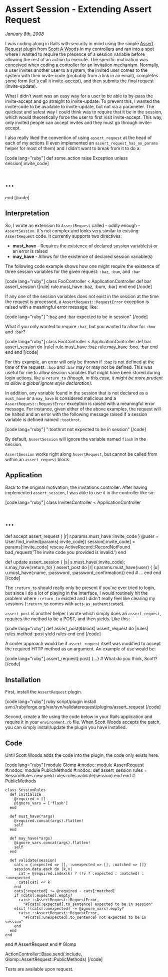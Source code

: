 # Assert Session - Extending Assert Request

<cite>January 8th, 2008</cite>

I was coding along in Rails with security in mind using the simple [Assert Request](http://validaterequest.rubyforge.org/) plugin from [Scott A Woods](http://workingwithrails.com/person/5938-scott-woods) in my controllers and ran into a spot where I wanted to require the presence of a session variable before allowing the rest of an action to execute. The specific motivation was conceived when coding a controller for an invitation mechanism. Normally, a user invites another user to a system, the invited user comes to the system with their invite-code (probably from a link in an email), completes some form (let's call it invite-accept), and then submits the final request (invite-update).

What I didn't want was an easy way for a user to be able to by-pass the invite-accept and go straight to invite-update. To prevent this, I wanted the invite-code to be available to invite-update, but not via a parameter. The quickest and safest way I could think was to require that it be in the session, which would theoretically force the user to first visit invite-accept. This way, only invited people can accept invites and they must go through invite-accept.

I also really liked the convention of using `assert_request` at the head of each of my actions (I even implemented an `assert_request_has_no_params` helper for most of them) and I didn't want to break from it to do a:

[code lang="ruby"]
def some_action
  raise Exception unless session[:invite_code]
  # ...
end
[/code]

## Interpretation

So, I wrote an extension to `AssertRequest` called - oddly enough - `AssertSession`. It's not complex and looks very similar to existing `AssertRequest` code. It currently supports two directives:

* **must_have** - Requires the existence of declared session variable(s) or an error is raised
* **may_have** - Allows for the existence of declared session variable(s)

The following code example shows how one might require the existence of three session variables for the given request: `:baz`, `:bum`, and `:bar`

[code lang="ruby"]
class FooController < ApplicationController
  def bar
    assert_session {|rule| rule.must_have :baz, :bum, :bar}
  end
end
[/code]

If any one of the session variables does not exist in the session at the time the request is processed, a `AssertRequest::RequestError` exception is raised with a meaningful error message; like:

[code lang="ruby"]
":baz and :bar expected to be in session"
[/code]

What if you only wanted to require `:baz`, but you wanted to allow for `:boo` and `:bar`?

[code lang="ruby"]
class FooController < ApplicationController
  def bar
    assert_session do |rule|
      rule.must_have :baz
      rule.may_have :boo, :bar
    end
  end
end
[/code]

For this example, an error will only be thrown if `:baz` is not defined at the time of the request. `:boo` and `:bar` may or may not be defined. This was useful for me to allow session variables that might have been stored during login actions, like a `return_to` *(though, in this case, it might be more prudent to allow a global ignore style declaration)*.

In addition, any variable found in the session that is not declared as a `must_have` or a `may_have` is considered malicious and a `AssertRequest::RequestError` exception is raised with a meaningful error message. For instance, given either of the above examples, the request will be halted and an error with the following message raised if a session variable is defined named `:toothrot`.

[code lang="ruby"]
":toothrot not expected to be in session"
[/code]

By default, `AssertSession` will ignore the variable named `flash` in the session.

`AssertSession` works right along `AssertRequest`, but cannot be called from within an `assert_request` block.

## Application

Back to the original motivation; the invitations controller. After having implemented `assert_session`, I was able to use it in the controller like so:

[code lang="ruby"]
class InvitesController < ApplicationController
  # ...
  def accept
    assert_request { |r| r.params.must_have :invite_code }
    @user = User.find_invited(params[:invite_code])
    session[:invite_code] = params[:invite_code]
  rescue ActiveRecord::RecordNotFound
    bad_request('The invite code you provided is invalid.')
  end

  def update
    assert_session { |s| s.must_have(:invite_code); s.may_have(:return_to) }
    assert_post do |r|
      r.params.must_have(:user) { |u| u.must_have(:name, :password,
        :password_confirmation)}
    end
    # ...
  end
end
[/code]

The `:return_to` should really only be present if you've ever tried to login, but since I do a lot of playing in the interface, I would routinely hit the problem where `:return_to` existed and I didn't really feel like clearing my sessions (`:return_to` comes with `acts_as_authenticated`).

`assert_post` is another helper I wrote which simply does an `assert_request`, requires the method to be a POST, and then yields. Like this:

[code lang="ruby"]
def assert_post(&block)
  assert_request do |rules|
    rules.method :post
    yield rules
  end
end
[/code]

A cooler approach would be if `assert_request` itself was modified to accept the required HTTP method as an argument. An example of use would be:

[code lang="ruby"]
assert_request(:post) {...} # What do you think, Scott?
[/code]

## Installation

First, install the `AssertRequest` plugin.

[code lang="ruby"]
ruby script/plugin install svn://rubyforge.org/var/svn/validaterequest/plugins/assert_request
[/code]

Second, create a file using the code below in your Rails application and require it in your `environment.rb` file. When Scott Woods accepts the patch, you can simply install/update the plugin you have installed.

## Code

Until Scott Woods adds the code into the plugin, the code only exists here.

[code lang="ruby"]
module Glomp #:nodoc:
  module AssertRequest #:nodoc:
    module PublicMethods #:nodoc:
      def assert_session
        rules = SessionRules.new
        yield rules
        rules.validate(session)
      end
    end # PublicMethods
  
    class SessionRules
      def initialize
        @required = []
        @ignore_vars = ['flash']
      end

      def must_have(*args)
        @required.concat(args).flatten!
        self
      end

      def may_have(*args)
        @ignore_vars.concat(args).flatten!
        self
      end

      def validate(session)
        cats = {:expected => [], :unexpected => [], :matched => []}
        session.data.each do |k,v|
          cat = @required.index(k) ? (!v ? :expected : :matched) : :unexpected
          cats[cat] << k
        end
        cats[:expected] += @required - cats[:matched]
        if !cats[:expected].empty?
          raise ::AssertRequest::RequestError,
            "#{cats[:expected].to_sentence} expected to be in session"
        elsif !(cats[:unexpected] -= @ignore_vars).empty?
          raise ::AssertRequest::RequestError,
            "#{cats[:unexpected].to_sentence} not expected to be in session"
        end
      end
    end
  
  end # AssertRequest
end # Glomp

ActionController::Base.send(:include, Glomp::AssertRequest::PublicMethods)
[/code]

Tests are available upon request.